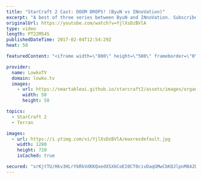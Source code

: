 ```yaml
---
title: "StarCraft 2 Cast: DOOM DROPS! (ByuN vs INnoVation)"
excerpt: "A best of three series between ByuN and INnoVation. Subscribe for more videos: http://lowko.tv/youtube More StarCraft 2 Casts: https://goo.gl/t6g7aW  In this series of Terran versus Terran we watch two of the best players when it comes to the match-up in all of StarCraft 2. Both INnoVation and ByuN are"
originalUrl: https://youtube.com/watch?v=YjlXsDzBVlA
type: video
length: PT22M54S
publishedDateTime: 2017-02-04T12:54:29Z
heat: 50

featuredContent: "<iframe width=\"800\" height=\"500\" frameborder=\"0\" src=\"https://www.youtube.com/embed/YjlXsDzBVlA\" allow=\"accelerometer; autoplay; encrypted-media; gyroscope; picture-in-picture\" allowfullscreen></iframe>"

provider:
  name: LowkoTV
  domain: lowko.tv
  images:
    - url: https://smartableai.github.io/starcraft2/assets/images/organizations/lowko.tv-50x50.jpg
      width: 50
      height: 50

topics:
  - StarCraft 2
  - Terran

images:
  - url: https://i.ytimg.com/vi/YjlXsDzBVlA/maxresdefault.jpg
    width: 1280
    height: 720
    isCached: true

secured: "xrKjtTU/Hkv3HLrYkRkVdKKQxedXSX6CoEI0CT0civDaqGMwCbKQJlpnM842DWhPyGbKXJzjGWD7+hxwyOFrH5pOGUDtPnC26AM2CTX/E7zi0lvG8yIVDQIxV/Q5tS08CGvsH3u3SqzLn35XLEwAIMo3Zh+dnMIXCHLh188NoZjIQ8IaV+mtWgCpULqdAQWb4EuaPRRe3helgrRjrXNuEuFt09iJkKWY2BUVmjwYGAXhkLeDeDRj4KNs0+qmAZhzfAcyFtSDtZW2iID+HRFjEVISKwCJzwwTfbmAxCgU2tSYdcHcsbotF8GKpXdhfiRhVrzcruFtoLtc0/9PwIFSwizvZC4a7icqO9Gyk3spH7AtIrsHLuBxfa6/Xl6QqYX26q5LRzk95pWNIq21kTCjwy/P9gNYvKg1KRqpRIf1QWiMHCCpfjFM9sE2Cwo1PBZi;6FASdl7ZyTEFwb9az8SoqQ=="
---
```


